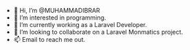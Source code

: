 - 👋 Hi, I’m @MUHAMMADIBRAR
- 👀 I’m interested in programming.
- 🌱 I’m currently working as a Laravel Developer.
- 💞️ I’m looking to collaborate on a Laravel Monmatics project.
- 📫 Email to reach me out.

<!---
MUHAMMADIBRAR12/MUHAMMADIBRAR12 is a ✨ special ✨ repository because its `README.md` (this file) appears on your GitHub profile.
You can click the Preview link to take a look at your changes.
--->
